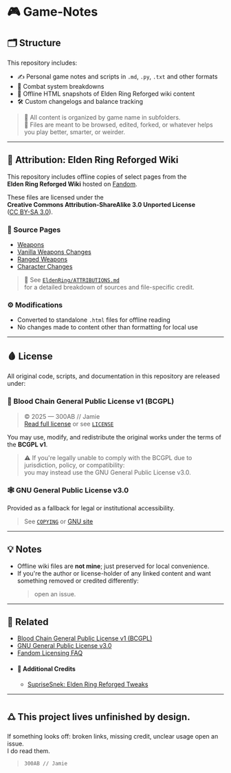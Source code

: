# 🎮 Game-Notes
## 🗂 Structure

This repository includes:

- ✍️ Personal game notes and scripts in `.md`, `.py`, `.txt` and other formats  
- 🧠 Combat system breakdowns  
- 📜 Offline HTML snapshots of Elden Ring Reforged wiki content  
- 🛠 Custom changelogs and balance tracking  

> 💭 All content is organized by game name in subfolders.  
> 💭 Files are meant to be browsed, edited, forked, or whatever helps you play better, smarter, or weirder.

---

## 🧾 Attribution: Elden Ring Reforged Wiki

This repository includes offline copies of select pages from the  
**Elden Ring Reforged Wiki** hosted on [Fandom](https://eldenring.fandom.com/wiki/Elden_Ring_Reforged_Wiki).

These files are licensed under the  
**Creative Commons Attribution-ShareAlike 3.0 Unported License**  
([CC BY-SA 3.0](https://creativecommons.org/licenses/by-sa/3.0/)).

### 🔗 Source Pages

- [Weapons](https://eldenring.fandom.com/wiki/Weapons)  
- [Vanilla Weapons Changes](https://eldenring.fandom.com/wiki/Vanilla_Weapons_Changes)  
- [Ranged Weapons](https://eldenring.fandom.com/wiki/Ranged_Weapons)  
- [Character Changes](https://eldenring.fandom.com/wiki/Character_Changes)  

> 📄 See [`EldenRing/ATTRIBUTIONS.md`](./EldenRing/ATTRIBUTIONS.md)  
> for a detailed breakdown of sources and file-specific credit.

### ⚙️ Modifications

- Converted to standalone `.html` files for offline reading  
- No changes made to content other than formatting for local use  

---

## 🩸 License

All original code, scripts, and documentation in this repository are released under:

### 🔻 Blood Chain General Public License v1 (BCGPL)

> © 2025 — 300AB // Jamie  
> [Read full license](https://300ab.github.io/downloads/blood_chain_license_v_1.txt) or see [`LICENSE`](./LICENSE)

You may use, modify, and redistribute the original works under the terms of the **BCGPL v1**.

> ⚠️ If you're legally unable to comply with the BCGPL due to jurisdiction, policy, or compatibility:  
>  you may instead use the GNU General Public License v3.0.

### 🕸 GNU General Public License v3.0

Provided as a fallback for legal or institutional accessibility.

> See [`COPYING`](./COPYING) or [GNU site](https://www.gnu.org/licenses/gpl-3.0.en.html)

---

## 💡 Notes

- Offline wiki files are **not mine**; just preserved for local convenience.
- If you're the author or license-holder of any linked content and want something removed or credited differently:
  > open an issue.

---

## 🔗 Related

- [Blood Chain General Public License v1 (BCGPL)](https://300ab.github.io/downloads/blood_chain_license_v_1.txt)  
- [GNU General Public License v3.0](https://www.gnu.org/licenses/gpl-3.0.en.html)  
- [Fandom Licensing FAQ](https://community.fandom.com/wiki/Help:Licensing)  
 - #### 🐍 Additional Credits
   - [SupriseSnek: Elden Ring Reforged Tweaks](https://www.nexusmods.com/eldenring/mods/8507?tab=description)

---

## 🜛 This project lives unfinished by design.

If something looks off: broken links, missing credit, unclear usage 
open an issue.  
I do read them.  

> `300AB // Jamie`
